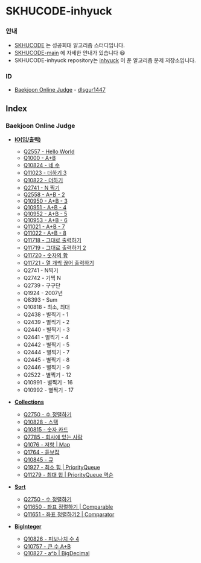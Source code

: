 # SKHUCODE-inhyuck

### 안내
- [SKHUCODE](https://github.com/skhucode) 는 성공회대 알고리즘 스터디입니다.
- [SKHUCODE-main](https://github.com/skhucode/skhucode-main) 에 자세한 안내가 있습니다 😆
- SKHUCODE-inhyuck repository는 [inhyuck](https://github.com/inhyuck) 이 푼 알고리즘 문제 저장소입니다.

### ID

- [Baekjoon Online Judge](https://www.acmicpc.net/) - [dlsgur1447](https://www.acmicpc.net/user/dlsgur1447)

## Index
### Baekjoon Online Judge

- [**IO(입/출력)**](https://github.com/skhucode/skhucode-inhyuck/tree/develop/skhucode/src/io)

  - [Q2557 - Hello World](https://github.com/skhucode/skhucode-inhyuck/blob/develop/skhucode/src/io/Q2557.java)
  - [Q1000 - A+B](https://github.com/skhucode/skhucode-inhyuck/blob/develop/skhucode/src/io/Q1000.java)
  - [Q10824 - 네 수](https://github.com/skhucode/skhucode-inhyuck/blob/develop/skhucode/src/io/Q10824.java)
  - [Q11023 - 더하기 3](https://github.com/skhucode/skhucode-inhyuck/blob/develop/skhucode/src/io/Q11023.java)
  - [Q10822 - 더하기](https://github.com/skhucode/skhucode-inhyuck/blob/develop/skhucode/src/io/Q10822.java)
  - [Q2741 - N 찍기](https://github.com/skhucode/skhucode-inhyuck/blob/develop/skhucode/src/io/Q2741.java)
  - [Q2558 - A+B - 2](https://github.com/skhucode/skhucode-inhyuck/blob/develop/skhucode/src/io/Q2558.java)
  - [Q10950 - A+B - 3](https://github.com/skhucode/skhucode-inhyuck/blob/develop/skhucode/src/io/Q10950.java)
  - [Q10951 - A+B - 4](https://github.com/skhucode/skhucode-inhyuck/blob/develop/skhucode/src/io/Q10951.java)
  - [Q10952 - A+B - 5](https://github.com/skhucode/skhucode-inhyuck/blob/develop/skhucode/src/io/Q10952.java)
  - [Q10953 - A+B - 6](https://github.com/skhucode/skhucode-inhyuck/blob/develop/skhucode/src/io/Q10953.java)
  - [Q11021 - A+B - 7](https://github.com/skhucode/skhucode-inhyuck/blob/develop/skhucode/src/io/Q11021.java)
  - [Q11022 - A+B - 8](https://github.com/skhucode/skhucode-inhyuck/blob/develop/skhucode/src/io/Q11022.java)
  - [Q11718 - 그대로 출력하기](https://github.com/skhucode/skhucode-inhyuck/blob/develop/skhucode/src/io/Q11718.java)
  - [Q11719 - 그대로 출력하기 2](https://github.com/skhucode/skhucode-inhyuck/blob/develop/skhucode/src/io/Q11719.java)
  - [Q11720 - 숫자의 합](https://github.com/skhucode/skhucode-inhyuck/blob/develop/skhucode/src/io/Q11720.java)
  - [Q11721 - 열 개씩 끊어 출력하기](https://github.com/skhucode/skhucode-inhyuck/blob/develop/skhucode/src/io/Q11721.java)
  - Q2741 - N찍기
  - Q2742 - 기찍 N
  - Q2739 - 구구단
  - Q1924 - 2007년
  - Q8393 - Sum
  - Q10818 - 최소, 최대
  - Q2438 - 별찍기 - 1
  - Q2439 - 별찍기 - 2
  - Q2440 - 별찍기 - 3
  - Q2441 - 별찍기 - 4
  - Q2442 - 별찍기 - 5
  - Q2444 - 별찍기 - 7
  - Q2445 - 별찍기 - 8
  - Q2446 - 별찍기 - 9
  - Q2522 - 별찍기 - 12
  - Q10991 - 별찍기 - 16
  - Q10992 - 별찍기 - 17
- [**Collections**](https://github.com/skhucode/skhucode-inhyuck/tree/develop/skhucode/src/collections)

  - [Q2750 - 수 정렬하기](https://github.com/skhucode/skhucode-inhyuck/blob/develop/skhucode/src/collections/Q2750.java)
  - [Q10828 - 스택](https://github.com/skhucode/skhucode-inhyuck/blob/develop/skhucode/src/collections/Q10828.java)
  - [Q10815 - 숫자 카드](https://github.com/skhucode/skhucode-inhyuck/blob/develop/skhucode/src/collections/Q10815.java)
  - [Q7785 - 회사에 있는 사람](https://github.com/skhucode/skhucode-inhyuck/blob/develop/skhucode/src/collections/Q7785.java)
  - [Q1076 - 저항 | Map](https://github.com/skhucode/skhucode-inhyuck/blob/develop/skhucode/src/collections/Q1076.java)
  - [Q1764 - 듣보잡](https://github.com/skhucode/skhucode-inhyuck/blob/develop/skhucode/src/collections/Q1764.java)
  - [Q10845 - 큐](https://github.com/skhucode/skhucode-inhyuck/blob/develop/skhucode/src/collections/Q10845.java)
  - [Q1927 - 최소 힙 | PriorityQueue](https://github.com/skhucode/skhucode-inhyuck/blob/develop/skhucode/src/collections/Q1927.java)
  - [Q11279 - 최대 힙 | PriorityQueue 역순](https://github.com/skhucode/skhucode-inhyuck/blob/develop/skhucode/src/collections/Q11279.java)
- [**Sort**](https://github.com/skhucode/skhucode-inhyuck/tree/develop/skhucode/src/sort)
  - [Q2750 - 수 정렬하기](https://github.com/skhucode/skhucode-inhyuck/blob/develop/skhucode/src/sort/Q2750.java)
  - [Q11650 - 좌표 정렬하기 | Comparable](https://github.com/skhucode/skhucode-inhyuck/blob/develop/skhucode/src/sort/Q11650.java)
  - [Q11651 - 좌표 정렬하기2 | Comparator](https://github.com/skhucode/skhucode-inhyuck/blob/develop/skhucode/src/sort/Q11651.java)
- [**BigInteger**](https://github.com/skhucode/skhucode-inhyuck/tree/develop/skhucode/src/biginteger)
  - [Q10826 - 피보나치 수 4](https://github.com/skhucode/skhucode-inhyuck/blob/develop/skhucode/src/biginteger/Q10826.java)
  - [Q10757 - 큰 수 A+B](https://github.com/skhucode/skhucode-inhyuck/blob/develop/skhucode/src/biginteger/Q10757.java)
  - [Q10827 - a^b | BigDecimal](https://github.com/skhucode/skhucode-inhyuck/blob/develop/skhucode/src/biginteger/Q10827.java)



